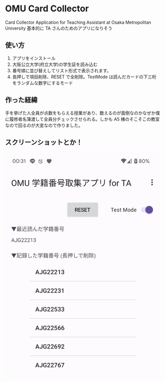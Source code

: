 # OMU Card Collector

Card Collector Application for Teaching Assistant at Osaka Metropolitan University
基本的に TA さんのためのアプリになりそう

## 使い方

1. アプリをインストール
2. 大阪公立大学(府立大学)の学生証を読み込む
3. 番号順に並び替えしてリスト形式で表示されます。
4. 長押しで項目削除、RESET で全削除。TestMode は読んだカードの下三桁をランダムな数字にするモード

## 作った経緯

手を挙げた人全員が点数をもらえる授業があり、数えるのが面倒なのかなぜか僕に履修者名簿渡して全員分チェックさせられる。しかも A5 棟のそこそこの教室なので回るのが大変なので作りました。

## スクリーンショットとか！

![スクショ](./screenshots/screenshot_01.png)
